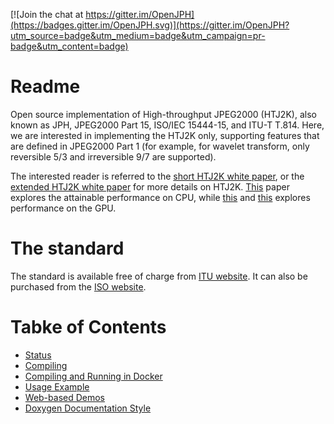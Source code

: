 [![Join the chat at https://gitter.im/OpenJPH](https://badges.gitter.im/OpenJPH.svg)](https://gitter.im/OpenJPH?utm_source=badge&utm_medium=badge&utm_campaign=pr-badge&utm_content=badge)

# Readme #

Open source implementation of High-throughput JPEG2000 (HTJ2K), also known as JPH, JPEG2000 Part 15, ISO/IEC 15444-15, and ITU-T T.814. Here, we are interested in implementing the HTJ2K only, supporting features that are defined in JPEG2000 Part 1 (for example, for wavelet transform, only reversible 5/3 and irreversible 9/7 are supported).

The interested reader is referred to the [short HTJ2K white paper](http://ds.jpeg.org/whitepapers/jpeg-htj2k-whitepaper.pdf), or the [extended HTJ2K white paper](https://htj2k.com/wp-content/uploads/white-paper.pdf) for more details on HTJ2K. [This](https://kakadusoftware.com/wp-content/uploads/icip2019.pdf) paper explores the attainable performance on CPU, while [this](https://kakadusoftware.com/wp-content/uploads/ICIP2019_GPU.pdf) and [this](https://webapps.unsworks.library.unsw.edu.au/fapi/datastream/unsworks:75139/bin990339e4-8805-4456-ae30-223d85f9b1c1) explores performance on the GPU.

# The standard #

The standard is available free of charge from [ITU website](https://www.itu.int/rec/T-REC-T.814/en). It can also be purchased from the [ISO website](https://www.iso.org/standard/76621.html).

# Tabke of Contents #

* [Status](/docs/status.md)
* [Compiling](./docs/compiling.md)
* [Compiling and Running in Docker](./docs/docker.md)
* [Usage Example](./docs/usage_examples.md)
* [Web-based Demos](./docs/web_demos.md)
* [Doxygen Documentation Style](./docs/doxygen_style.md)